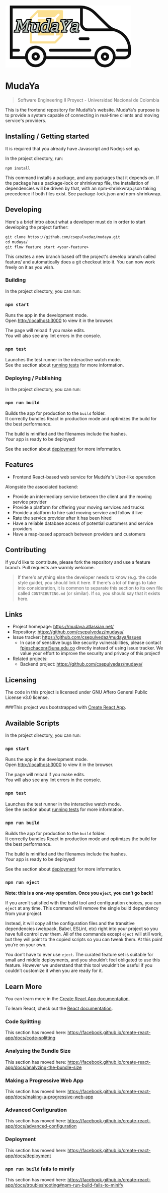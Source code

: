 ![Logo of the project](public\Logo_MudaYa_low.PNG)

# MudaYa
> Software Engineering II Proyect - Universidad Nacional de Colombia

This is the frontend repository for MudaYa's website. MudaYa's purpose 
is to provide a system capable of connecting in real-time clients and moving service's providers. 

## Installing / Getting started

It is required that you already have Javascript and Nodejs set up.

In the project directory, run:

```shell
npm install
```

This command installs a package, and any packages that it depends on. If the package has a
package-lock or shrinkwrap file, the installation of dependencies will be driven by that,
with an npm-shrinkwrap.json taking precedence if both files exist. See package-lock.json and
npm-shrinkwrap.

## Developing

Here's a brief intro about what a developer must do in order to start developing
the project further:

```shell
git clone https://github.com/csepulvedaz/mudaya.git
cd mudaya/
git flow feature start <your-feature>
```

This creates a new branch based off the project's develop branch called 
feature/<your-feature> and automatically does a git checkout into it. 
You can now work freely on it as you wish.

### Building

In the project directory, you can run:

### `npm start`

Runs the app in the development mode.<br />
Open [http://localhost:3000](http://localhost:3000) to view it in the browser.

The page will reload if you make edits.<br />
You will also see any lint errors in the console.

### `npm test`

Launches the test runner in the interactive watch mode.<br />
See the section about [running tests](https://facebook.github.io/create-react-app/docs/running-tests) for more information.

### Deploying / Publishing

In the project directory, you can run:

### `npm run build`

Builds the app for production to the `build` folder.<br />
It correctly bundles React in production mode and optimizes the build for the best performance.

The build is minified and the filenames include the hashes.<br />
Your app is ready to be deployed!

See the section about [deployment](https://facebook.github.io/create-react-app/docs/deployment) for more information.

## Features

* Frontend React-based web service for MudaYa's Uber-like operation

Alongside the associated backend:

* Provide an intermediary service between the client and the moving service provider 
* Provide a platform for offering your moving services and trucks
* Provide a platform to hire said moving service and follow it live
* Rate the service provider after it has been hired
* Have a reliable database access of potential customers and service providers 
* Have a map-based approach between providers and customers

## Contributing

If you'd like to contribute, please fork the repository and use a feature
branch. Pull requests are warmly welcome.

>If there's anything else the developer needs to know (e.g. the code style
guide), you should link it here. If there's a lot of things to take into
consideration, it is common to separate this section to its own file called
`CONTRIBUTING.md` (or similar). If so, you should say that it exists here.

## Links

- Project homepage: https://mudaya.atlassian.net/
- Repository: https://github.com/csepulvedaz/mudaya/
- Issue tracker: https://github.com/csepulvedaz/mudaya/issues
  - In case of sensitive bugs like security vulnerabilities, please contact
    fpieschaconr@una.edu.co directly instead of using issue tracker. We value your effort
    to improve the security and privacy of this project!
- Related projects:
  - Backend project: https://github.com/csepulvedaz/mudaya/


## Licensing

The code in this project is licensed under GNU Affero General Public License v3.0 license.

###This project was bootstrapped with [Create React App](https://github.com/facebook/create-react-app).

## Available Scripts

In the project directory, you can run:

### `npm start`

Runs the app in the development mode.<br />
Open [http://localhost:3000](http://localhost:3000) to view it in the browser.

The page will reload if you make edits.<br />
You will also see any lint errors in the console.

### `npm test`

Launches the test runner in the interactive watch mode.<br />
See the section about [running tests](https://facebook.github.io/create-react-app/docs/running-tests) for more information.

### `npm run build`

Builds the app for production to the `build` folder.<br />
It correctly bundles React in production mode and optimizes the build for the best performance.

The build is minified and the filenames include the hashes.<br />
Your app is ready to be deployed!

See the section about [deployment](https://facebook.github.io/create-react-app/docs/deployment) for more information.

### `npm run eject`

**Note: this is a one-way operation. Once you `eject`, you can’t go back!**

If you aren’t satisfied with the build tool and configuration choices, you can `eject` at any time. This command will remove the single build dependency from your project.

Instead, it will copy all the configuration files and the transitive dependencies (webpack, Babel, ESLint, etc) right into your project so you have full control over them. All of the commands except `eject` will still work, but they will point to the copied scripts so you can tweak them. At this point you’re on your own.

You don’t have to ever use `eject`. The curated feature set is suitable for small and middle deployments, and you shouldn’t feel obligated to use this feature. However we understand that this tool wouldn’t be useful if you couldn’t customize it when you are ready for it.

## Learn More

You can learn more in the [Create React App documentation](https://facebook.github.io/create-react-app/docs/getting-started).

To learn React, check out the [React documentation](https://reactjs.org/).

### Code Splitting

This section has moved here: https://facebook.github.io/create-react-app/docs/code-splitting

### Analyzing the Bundle Size

This section has moved here: https://facebook.github.io/create-react-app/docs/analyzing-the-bundle-size

### Making a Progressive Web App

This section has moved here: https://facebook.github.io/create-react-app/docs/making-a-progressive-web-app

### Advanced Configuration

This section has moved here: https://facebook.github.io/create-react-app/docs/advanced-configuration

### Deployment

This section has moved here: https://facebook.github.io/create-react-app/docs/deployment

### `npm run build` fails to minify

This section has moved here: https://facebook.github.io/create-react-app/docs/troubleshooting#npm-run-build-fails-to-minify
